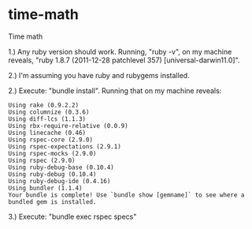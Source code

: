 time-math
=========

Time math

1.)  Any ruby version should work.  Running, "ruby -v", on my machine reveals, "ruby 1.8.7 (2011-12-28 patchlevel 357) [universal-darwin11.0]".

2.)  I'm assuming you have ruby and rubygems installed.

2.)  Execute: "bundle install".  Running that on my machine reveals:

    Using rake (0.9.2.2)
    Using columnize (0.3.6)
    Using diff-lcs (1.1.3)
    Using rbx-require-relative (0.0.9)
    Using linecache (0.46)
    Using rspec-core (2.9.0)
    Using rspec-expectations (2.9.1)
    Using rspec-mocks (2.9.0)
    Using rspec (2.9.0)
    Using ruby-debug-base (0.10.4)
    Using ruby-debug (0.10.4)
    Using ruby-debug-ide (0.4.16)
    Using bundler (1.1.4)
    Your bundle is complete! Use `bundle show [gemname]` to see where a bundled gem is installed.

3.)  Execute: "bundle exec rspec specs"
